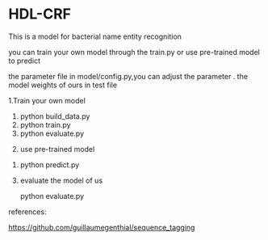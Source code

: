 # HDL-CRF

This is  a model for bacterial name entity recognition

you can train your own model through the train.py or use pre-trained model to predict 

the parameter file in model/config.py,you can adjust the parameter .
the model weights of ours in test file

1.Train your own model
  1) python build_data.py
  2) python train.py
  3) python evaluate.py
 
2. use pre-trained model
 1) python predict.py
 

3. evaluate the model of us

    python evaluate.py
    
    
  
references:

https://github.com/guillaumegenthial/sequence_tagging

